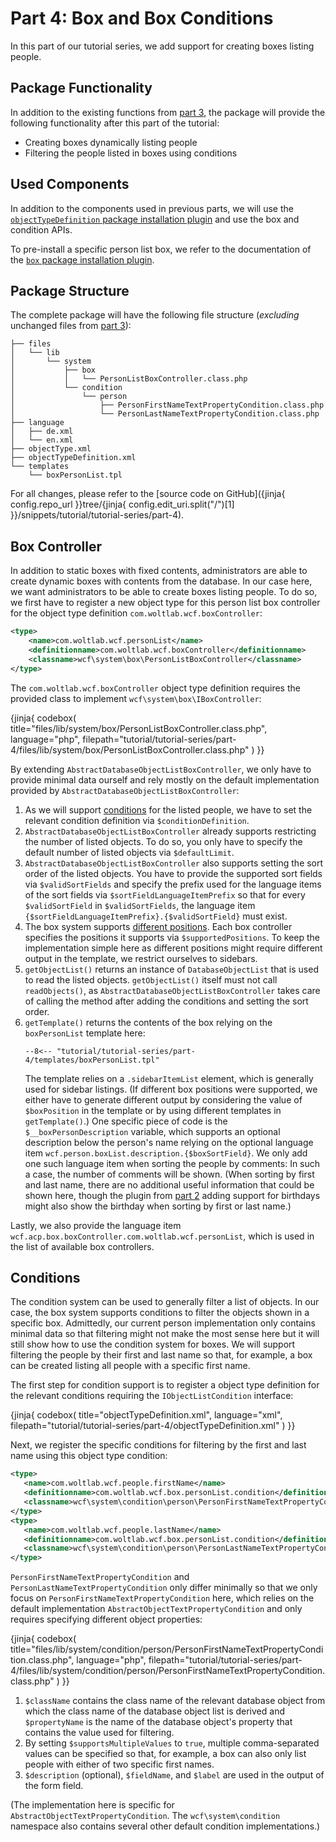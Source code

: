 # Part 4: Box and Box Conditions

In this part of our tutorial series, we add support for creating boxes listing people.

## Package Functionality

In addition to the existing functions from [part 3](part_3.md), the package will provide the following functionality after this part of the tutorial:

- Creating boxes dynamically listing people
- Filtering the people listed in boxes using conditions

## Used Components

In addition to the components used in previous parts, we will use the [`objectTypeDefinition` package installation plugin](../../package/pip/object-type-definition.md) and use the box and condition APIs.

To pre-install a specific person list box, we refer to the documentation of the [`box` package installation plugin](../../package/pip/box.md).


## Package Structure

The complete package will have the following file structure (_excluding_ unchanged files from [part 3](part_3.md)):

```
├── files
│   └── lib
│       └── system
│           ├── box
│           │   └── PersonListBoxController.class.php
│           └── condition
│               └── person
│                   ├── PersonFirstNameTextPropertyCondition.class.php
│                   └── PersonLastNameTextPropertyCondition.class.php
├── language
│   ├── de.xml
│   └── en.xml
├── objectType.xml
├── objectTypeDefinition.xml
└── templates
    └── boxPersonList.tpl
```

For all changes, please refer to the [source code on GitHub]({jinja{ config.repo_url }}tree/{jinja{ config.edit_uri.split("/")[1] }}/snippets/tutorial/tutorial-series/part-4).


## Box Controller

In addition to static boxes with fixed contents, administrators are able to create dynamic boxes with contents from the database.
In our case here, we want administrators to be able to create boxes listing people.
To do so, we first have to register a new object type for this person list box controller for the object type definition `com.woltlab.wcf.boxController`:

```xml
<type>
	<name>com.woltlab.wcf.personList</name>
	<definitionname>com.woltlab.wcf.boxController</definitionname>
	<classname>wcf\system\box\PersonListBoxController</classname>
</type>
```

The `com.woltlab.wcf.boxController` object type definition requires the provided class to implement `wcf\system\box\IBoxController`:

{jinja{ codebox(
  title="files/lib/system/box/PersonListBoxController.class.php",
  language="php",
  filepath="tutorial/tutorial-series/part-4/files/lib/system/box/PersonListBoxController.class.php"
) }}

By extending `AbstractDatabaseObjectListBoxController`, we only have to provide minimal data ourself and rely mostly on the default implementation provided by `AbstractDatabaseObjectListBoxController`:

1. As we will support [conditions](#conditions) for the listed people, we have to set the relevant condition definition via `$conditionDefinition`.
2. `AbstractDatabaseObjectListBoxController` already supports restricting the number of listed objects.
   To do so, you only have to specify the default number of listed objects via `$defaultLimit`.
3. `AbstractDatabaseObjectListBoxController` also supports setting the sort order of the listed objects.
   You have to provide the supported sort fields via `$validSortFields` and specify the prefix used for the language items of the sort fields via `$sortFieldLanguageItemPrefix` so that for every `$validSortField` in `$validSortFields`, the language item `{$sortFieldLanguageItemPrefix}.{$validSortField}` must exist.
4. The box system supports [different positions](../../package/pip/box.md#position).
   Each box controller specifies the positions it supports via `$supportedPositions`.
   To keep the implementation simple here as different positions might require different output in the template, we restrict ourselves to sidebars.
5. `getObjectList()` returns an instance of `DatabaseObjectList` that is used to read the listed objects.
   `getObjectList()` itself must not call `readObjects()`, as `AbstractDatabaseObjectListBoxController` takes care of calling the method after adding the conditions and setting the sort order.
6. `getTemplate()` returns the contents of the box relying on the `boxPersonList` template here:
   ```smarty
   --8<-- "tutorial/tutorial-series/part-4/templates/boxPersonList.tpl"
   ```
   The template relies on a `.sidebarItemList` element, which is generally used for sidebar listings.
   (If different box positions were supported, we either have to generate different output by considering the value of `$boxPosition` in the template or by using different templates in `getTemplate()`.)
   One specific piece of code is the `$__boxPersonDescription` variable, which supports an optional description below the person's name relying on the optional language item `wcf.person.boxList.description.{$boxSortField}`.
   We only add one such language item when sorting the people by comments:
   In such a case, the number of comments will be shown.
   (When sorting by first and last name, there are no additional useful information that could be shown here, though the plugin from [part 2](part_2.md) adding support for birthdays might also show the birthday when sorting by first or last name.)
   
Lastly, we also provide the language item `wcf.acp.box.boxController.com.woltlab.wcf.personList`, which is used in the list of available box controllers.


## Conditions

The condition system can be used to generally filter a list of objects.
In our case, the box system supports conditions to filter the objects shown in a specific box.
Admittedly, our current person implementation only contains minimal data so that filtering might not make the most sense here but it will still show how to use the condition system for boxes.
We will support filtering the people by their first and last name so that, for example, a box can be created listing all people with a specific first name.

The first step for condition support is to register a object type definition for the relevant conditions requiring the `IObjectListCondition` interface:

{jinja{ codebox(
  title="objectTypeDefinition.xml",
  language="xml",
  filepath="tutorial/tutorial-series/part-4/objectTypeDefinition.xml"
) }}

Next, we register the specific conditions for filtering by the first and last name using this object type condition:

```xml
<type>
   <name>com.woltlab.wcf.people.firstName</name>
   <definitionname>com.woltlab.wcf.box.personList.condition</definitionname>
   <classname>wcf\system\condition\person\PersonFirstNameTextPropertyCondition</classname>
</type>
<type>
   <name>com.woltlab.wcf.people.lastName</name>
   <definitionname>com.woltlab.wcf.box.personList.condition</definitionname>
   <classname>wcf\system\condition\person\PersonLastNameTextPropertyCondition</classname>
</type>
```

`PersonFirstNameTextPropertyCondition` and `PersonLastNameTextPropertyCondition` only differ minimally so that we only focus on `PersonFirstNameTextPropertyCondition` here, which relies on the default implementation `AbstractObjectTextPropertyCondition` and only requires specifying different object properties:

{jinja{ codebox(
  title="files/lib/system/condition/person/PersonFirstNameTextPropertyCondition.class.php",
  language="php",
  filepath="tutorial/tutorial-series/part-4/files/lib/system/condition/person/PersonFirstNameTextPropertyCondition.class.php"
) }}

1. `$className` contains the class name of the relevant database object from which the class name of the database object list is derived and `$propertyName` is the name of the database object's property that contains the value used for filtering.
1. By setting `$supportsMultipleValues` to `true`, multiple comma-separated values can be specified so that, for example, a box can also only list people with either of two specific first names.
1. `$description` (optional), `$fieldName`, and `$label` are used in the output of the form field.

(The implementation here is specific for `AbstractObjectTextPropertyCondition`.
The `wcf\system\condition` namespace also contains several other default condition implementations.)
